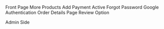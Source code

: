 Front Page
More Products Add
Payment Active
Forgot Password
Google Authentication
Order Details Page
Review Option


Admin Side